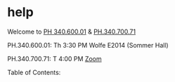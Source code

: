# help

Welcome to [PH 340.600.01](https://www.jhsph.edu/courses/course/36389/2022/340.600.01/stata-programming) & [PH.340.700.71](https://www.jhsph.edu/courses/course/37447/2022/340.700.71/advanced-stata-programming)

PH.340.600.01: Th 3:30 PM Wolfe E2014 (Sommer Hall) 

PH.340.700.71: T 4:00 PM [Zoom](https://jhjhm.zoom.us/j/98823052701)

Table of Contents:

```{tableofcontents}
```
